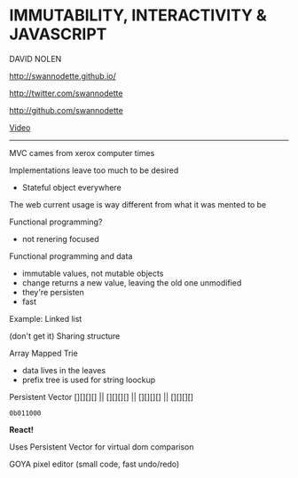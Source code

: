 IMMUTABILITY, INTERACTIVITY & JAVASCRIPT
========================================

DAVID NOLEN

http://swannodette.github.io/

http://twitter.com/swannodette

http://github.com/swannodette

[Video](https://www.youtube.com/watch?v=mS264h8KGwk)

---

MVC cames from xerox computer times

Implementations leave too much to be desired
- Stateful object everywhere

The web current usage is way different from what it was mented to be

Functional programming?
- not renering focused

Functional programming and data

- immutable values, not mutable objects
- change returns a new value, leaving the old one unmodified
- they're persisten
- fast

Example: Linked list

(don't get it) Sharing structure

Array Mapped Trie
- data lives in the leaves
- prefix tree is used for string loockup

Persistent Vector
    [][][][]
      ||
      [][][][]
          ||
          [][][][]
          ||
          [][][][]

    0b011000

**React!**

Uses Persistent Vector for virtual dom comparison

GOYA pixel editor (small code, fast undo/redo)
